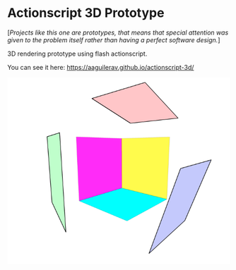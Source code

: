 # Actionscript 3D Prototype

[*Projects like this one are prototypes, that means that special attention was given to the problem itself rather than having a perfect software design.*]

3D rendering prototype using flash actionscript.

You can see it here: https://aaguilerav.github.io/actionscript-3d/


![Fig1](https://raw.githubusercontent.com/aaguilerav/actionscript-3d/master/screenshot.png)
